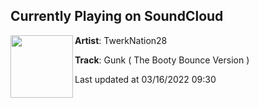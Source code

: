 ## Currently Playing on SoundCloud

[<img align="left" width="100" src="https://i1.sndcdn.com/artworks-nQcJtyipCQP2Fqyy-YTrLJA-t500x500.jpg">](https://soundcloud.com/twerknation28/gunk-the-booty-bounce-version)

**Artist**: TwerkNation28 

**Track**: Gunk ( The Booty Bounce Version )

Last updated at 03/16/2022 09:30
